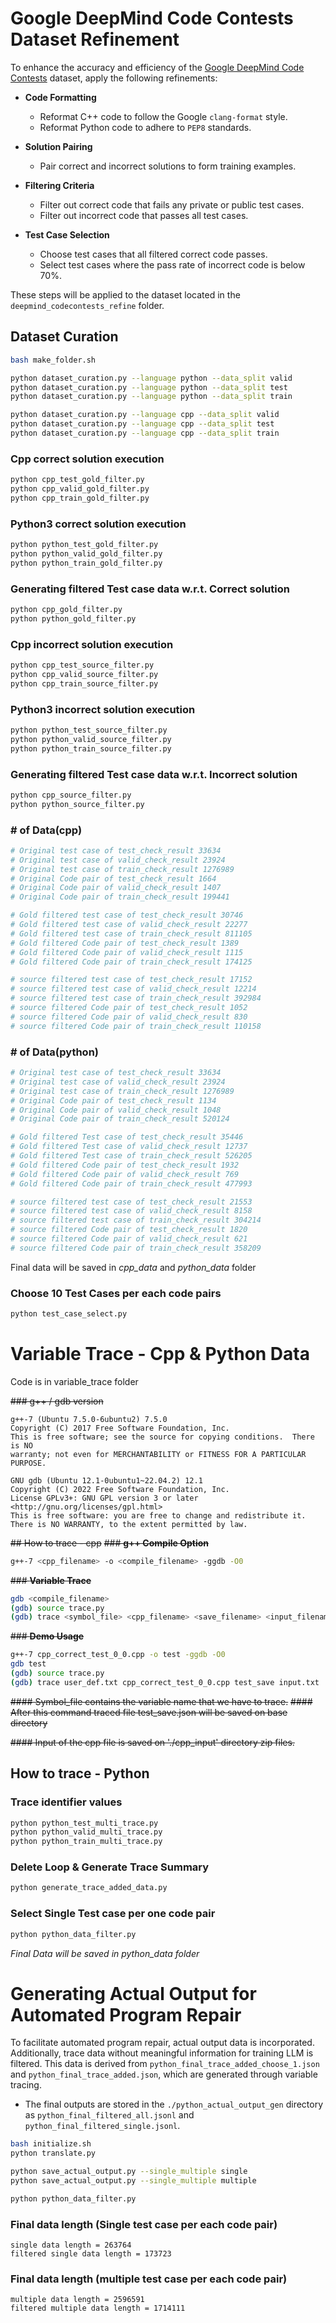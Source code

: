 # Google DeepMind Code Contests Dataset Refinement

To enhance the accuracy and efficiency of the [Google DeepMind Code Contests](https://github.com/google-deepmind/code_contests) dataset, apply the following refinements:

- **Code Formatting**  
  - Reformat C++ code to follow the Google `clang-format` style.
  - Reformat Python code to adhere to `PEP8` standards.

- **Solution Pairing**  
  - Pair correct and incorrect solutions to form training examples.

- **Filtering Criteria**  
  - Filter out correct code that fails any private or public test cases.
  - Filter out incorrect code that passes all test cases.

- **Test Case Selection**  
  - Choose test cases that all filtered correct code passes.
  - Select test cases where the pass rate of incorrect code is below 70%.

These steps will be applied to the dataset located in the `deepmind_codecontests_refine` folder.


## Dataset Curation
```bash
bash make_folder.sh

python dataset_curation.py --language python --data_split valid
python dataset_curation.py --language python --data_split test
python dataset_curation.py --language python --data_split train

python dataset_curation.py --language cpp --data_split valid
python dataset_curation.py --language cpp --data_split test
python dataset_curation.py --language cpp --data_split train
```
### Cpp correct solution execution
```bash
python cpp_test_gold_filter.py
python cpp_valid_gold_filter.py
python cpp_train_gold_filter.py
```
### Python3 correct solution execution
```bash
python python_test_gold_filter.py
python python_valid_gold_filter.py
python python_train_gold_filter.py
```
### Generating filtered Test case data w.r.t. Correct solution
```bash
python cpp_gold_filter.py
python python_gold_filter.py
```

### Cpp incorrect solution execution
```bash
python cpp_test_source_filter.py
python cpp_valid_source_filter.py
python cpp_train_source_filter.py
```
### Python3 incorrect solution execution
```bash
python python_test_source_filter.py
python python_valid_source_filter.py
python python_train_source_filter.py
```
### Generating filtered Test case data w.r.t. Incorrect solution
```bash
python cpp_source_filter.py
python python_source_filter.py
```
### # of Data(cpp)
```python
# Original test case of test_check_result 33634
# Original test case of valid_check_result 23924
# Original test case of train_check_result 1276989
# Original Code pair of test_check_result 1664
# Original Code pair of valid_check_result 1407
# Original Code pair of train_check_result 199441

# Gold filtered test case of test_check_result 30746
# Gold filtered test case of valid_check_result 22277
# Gold filtered test case of train_check_result 811105
# Gold filtered Code pair of test_check_result 1389
# Gold filtered Code pair of valid_check_result 1115
# Gold filtered Code pair of train_check_result 174125

# source filtered test case of test_check_result 17152
# source filtered test case of valid_check_result 12214
# source filtered test case of train_check_result 392984
# source filtered Code pair of test_check_result 1052
# source filtered Code pair of valid_check_result 830
# source filtered Code pair of train_check_result 110158
```

### # of Data(python)
```python
# Original test case of test_check_result 33634
# Original test case of valid_check_result 23924
# Original test case of train_check_result 1276989
# Original Code pair of test_check_result 1134
# Original Code pair of valid_check_result 1048
# Original Code pair of train_check_result 520124

# Gold filtered Test case of test_check_result 35446
# Gold filtered Test case of valid_check_result 12737
# Gold filtered Test case of train_check_result 526205
# Gold filtered Code pair of test_check_result 1932
# Gold filtered Code pair of valid_check_result 769
# Gold filtered Code pair of train_check_result 477993

# source filtered test case of test_check_result 21553
# source filtered test case of valid_check_result 8158
# source filtered test case of train_check_result 304214
# source filtered Code pair of test_check_result 1820
# source filtered Code pair of valid_check_result 621
# source filtered Code pair of train_check_result 358209
```


Final data will be saved in *cpp_data* and *python_data* folder
### Choose 10 Test Cases per each code pairs
```bash
python test_case_select.py
```

# Variable Trace - Cpp & Python Data
Code is in variable_trace folder

~~### g++ / gdb version~~
```
g++-7 (Ubuntu 7.5.0-6ubuntu2) 7.5.0
Copyright (C) 2017 Free Software Foundation, Inc.
This is free software; see the source for copying conditions.  There is NO
warranty; not even for MERCHANTABILITY or FITNESS FOR A PARTICULAR PURPOSE.
```
```
GNU gdb (Ubuntu 12.1-0ubuntu1~22.04.2) 12.1
Copyright (C) 2022 Free Software Foundation, Inc.
License GPLv3+: GNU GPL version 3 or later <http://gnu.org/licenses/gpl.html>
This is free software: you are free to change and redistribute it.
There is NO WARRANTY, to the extent permitted by law.
```

~~## How to trace - cpp~~
~~### **g++ Compile Option**~~
```bash
g++-7 <cpp_filename> -o <compile_filename> -ggdb -O0
```

~~### **Variable Trace**~~
```bash
gdb <compile_filename>
(gdb) source trace.py
(gdb) trace <symbol_file> <cpp_filename> <save_filename> <input_filename>
```

~~### **Demo Usage**~~
```bash
g++-7 cpp_correct_test_0_0.cpp -o test -ggdb -O0
gdb test
(gdb) source trace.py
(gdb) trace user_def.txt cpp_correct_test_0_0.cpp test_save input.txt
```
~~#### Symbol_file contains the variable name that we have to trace.~~
~~#### After this command traced file test_save.json will be saved on base directory~~

~~#### Input of the cpp file is saved on './cpp_input' directory zip files.~~

## How to trace - Python
### Trace identifier values
```bash
python python_test_multi_trace.py
python python_valid_multi_trace.py
python python_train_multi_trace.py
```
### Delete Loop & Generate Trace Summary
```bash
python generate_trace_added_data.py
```
### Select Single Test case per one code pair
```bash
python python_data_filter.py
```

*Final Data will be saved in python_data folder*

# Generating Actual Output for Automated Program Repair

To facilitate automated program repair, actual output data is incorporated. Additionally, trace data without meaningful information for training LLM is filtered. This data is derived from `python_final_trace_added_choose_1.json` and `python_final_trace_added.json`, which are generated through variable tracing.

- The final outputs are stored in the `./python_actual_output_gen` directory as `python_final_filtered_all.jsonl` and `python_final_filtered_single.jsonl`.

```bash
bash initialize.sh
python translate.py

python save_actual_output.py --single_multiple single
python save_actual_output.py --single_multiple multiple

python python_data_filter.py
```

### Final data length (Single test case per each code pair)
```
single data length = 263764                                                                                                        
filtered single data length = 173723    
```

### Final data length (multiple test case per each code pair)
```
multiple data length = 2596591                                                                                                          
filtered multiple data length = 1714111 
```